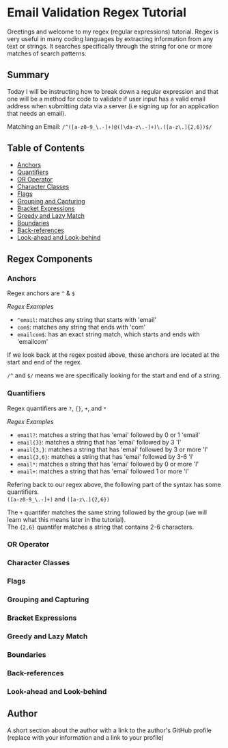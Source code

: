 # Email Validation Regex Tutorial

Greetings and welcome to my regex (regular expressions) tutorial. Regex is very useful in many coding languages by extracting information from any text or strings. It searches specifically through the string for one or more matches of search patterns.

## Summary

Today I will be instructing how to break down a regular expression and that one will be a method for code to validate if user input has a valid email address when submitting data via a server (i.e signing up for an application that needs an email).

Matching an Email: `/^([a-z0-9_\.-]+)@([\da-z\.-]+)\.([a-z\.]{2,6})$/`

## Table of Contents

- [Anchors](#anchors)
- [Quantifiers](#quantifiers)
- [OR Operator](#or-operator)
- [Character Classes](#character-classes)
- [Flags](#flags)
- [Grouping and Capturing](#grouping-and-capturing)
- [Bracket Expressions](#bracket-expressions)
- [Greedy and Lazy Match](#greedy-and-lazy-match)
- [Boundaries](#boundaries)
- [Back-references](#back-references)
- [Look-ahead and Look-behind](#look-ahead-and-look-behind)

## Regex Components

### Anchors

Regex anchors are `^` & `$`

_Regex Examples_
* `^email`: matches any string that starts with 'email'
* `com$`: matches any string that ends with 'com'
* `emailcom$`: has an exact string match, which starts and ends with 'emailcom'

If we look back at the regex posted above, these anchors are located at the start and end of the regex.

`/^` and `$/` means we are specifically looking for the start and end of a string.

### Quantifiers

Regex quantifiers are `?`, `{}`, `+`, and `*`

_Regex Examples_
* `email?`: matches a string that has 'emai' followed by 0 or 1 'email'
* `email{3}`: matches a string that has 'emai' followed by 3 'l'
* `email{3,}`: matches a string that has 'emai' followed by 3 or more 'l'
* `email{3,6}`: matches a string that has 'emai' followed by 3-6 'l'
* `email*`: matches a string that has 'emai' followed by 0 or more 'l'
* `email+`: matches a string that has 'emai' followed 1 or more 'l'

Refering back to our regex above, the following part of the syntax has some quantifiers.<br>
`([a-z0-9_\.-]+)` and `([a-z\.]{2,6})`

The `+` quantifer matches the same string followed by the group (we will learn what this means later in the tutorial).<br>
The `{2,6}` quantifer matches a string that contains 2-6 characters.

### OR Operator

### Character Classes

### Flags

### Grouping and Capturing

### Bracket Expressions

### Greedy and Lazy Match

### Boundaries

### Back-references

### Look-ahead and Look-behind

## Author

A short section about the author with a link to the author's GitHub profile (replace with your information and a link to your profile)

